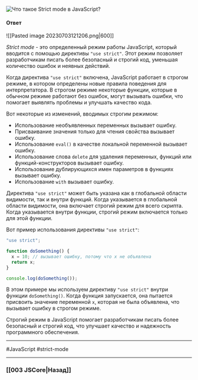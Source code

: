 ![Что такое Strict mode в JavaScript?](https://youtu.be/ycYp7CYOnO0?t=577)

#### Ответ

![[Pasted image 20230703121206.png|600]]

*Strict mode* - это определенный режим работы JavaScript, который вводится с помощью директивы `"use strict"`. Этот режим позволяет разработчикам писать более безопасный и строгий код, уменьшая количество ошибок и неявных действий.

Когда директива `"use strict"` включена, JavaScript работает в строгом режиме, в котором определены новые правила поведения для интерпретатора. В строгом режиме некоторые функции, которые в обычном режиме работают без ошибок, могут вызывать ошибки, что помогает выявлять проблемы и улучшать качество кода.

Вот некоторые из изменений, вводимых строгим режимом:
- Использование необъявленных переменных вызывает ошибку.
- Присваивание значения только для чтения свойства вызывает ошибку.
- Использование `eval()` в качестве локальной переменной вызывает ошибку.
- Использование слова `delete` для удаления переменных, функций или функций-конструкторов вызывает ошибку.
- Использование дублирующихся имен параметров в функциях вызывает ошибку.
- Использование `with` вызывает ошибку.

Директива `"use strict"` может быть указана как в глобальной области видимости, так и внутри функций. Когда указывается в глобальной области видимости, она включает строгий режим для всего скрипта. Когда указывается внутри функции, строгий режим включается только для этой функции.

Вот пример использования директивы `"use strict"`:

```javascript
"use strict";

function doSomething() {
  x = 10; // вызывает ошибку, потому что x не объявлена
  return x;
}

console.log(doSomething());
```

В этом примере мы используем директиву `"use strict"` внутри функции `doSomething()`. Когда функция запускается, она пытается присвоить значение переменной `x`, которая не была объявлена, что вызывает ошибку в строгом режиме.

Строгий режим в JavaScript помогает разработчикам писать более безопасный и строгий код, что улучшает качество и надежность программного обеспечения.

___
 #JavaScript #strict-mode 

___

### [[003 JSCore|Назад]]